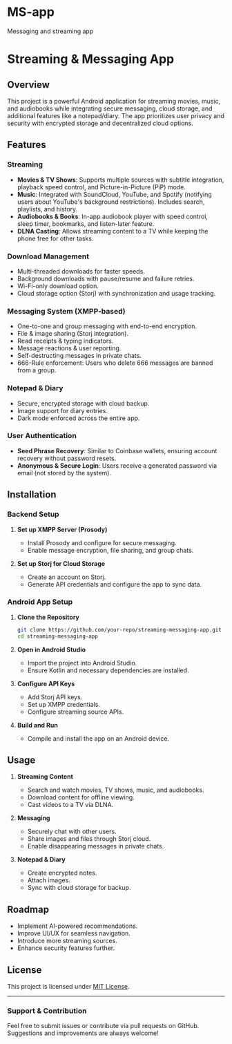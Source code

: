 # MS-app
Messaging and streaming app
# Streaming & Messaging App

## Overview
This project is a powerful Android application for streaming movies, music, and audiobooks while integrating secure messaging, cloud storage, and additional features like a notepad/diary. The app prioritizes user privacy and security with encrypted storage and decentralized cloud options.

## Features
### Streaming
- **Movies & TV Shows**: Supports multiple sources with subtitle integration, playback speed control, and Picture-in-Picture (PiP) mode.
- **Music**: Integrated with SoundCloud, YouTube, and Spotify (notifying users about YouTube's background restrictions). Includes search, playlists, and history.
- **Audiobooks & Books**: In-app audiobook player with speed control, sleep timer, bookmarks, and listen-later feature.
- **DLNA Casting**: Allows streaming content to a TV while keeping the phone free for other tasks.

### Download Management
- Multi-threaded downloads for faster speeds.
- Background downloads with pause/resume and failure retries.
- Wi-Fi-only download option.
- Cloud storage option (Storj) with synchronization and usage tracking.

### Messaging System (XMPP-based)
- One-to-one and group messaging with end-to-end encryption.
- File & image sharing (Storj integration).
- Read receipts & typing indicators.
- Message reactions & user reporting.
- Self-destructing messages in private chats.
- 666-Rule enforcement: Users who delete 666 messages are banned from a group.

### Notepad & Diary
- Secure, encrypted storage with cloud backup.
- Image support for diary entries.
- Dark mode enforced across the entire app.

### User Authentication
- **Seed Phrase Recovery**: Similar to Coinbase wallets, ensuring account recovery without password resets.
- **Anonymous & Secure Login**: Users receive a generated password via email (not stored by the system).

## Installation
### Backend Setup
1. **Set up XMPP Server (Prosody)**
   - Install Prosody and configure for secure messaging.
   - Enable message encryption, file sharing, and group chats.

2. **Set up Storj for Cloud Storage**
   - Create an account on Storj.
   - Generate API credentials and configure the app to sync data.

### Android App Setup
1. **Clone the Repository**
   ```sh
   git clone https://github.com/your-repo/streaming-messaging-app.git
   cd streaming-messaging-app
   ```

2. **Open in Android Studio**
   - Import the project into Android Studio.
   - Ensure Kotlin and necessary dependencies are installed.

3. **Configure API Keys**
   - Add Storj API keys.
   - Set up XMPP credentials.
   - Configure streaming source APIs.

4. **Build and Run**
   - Compile and install the app on an Android device.

## Usage
1. **Streaming Content**
   - Search and watch movies, TV shows, music, and audiobooks.
   - Download content for offline viewing.
   - Cast videos to a TV via DLNA.

2. **Messaging**
   - Securely chat with other users.
   - Share images and files through Storj cloud.
   - Enable disappearing messages in private chats.

3. **Notepad & Diary**
   - Create encrypted notes.
   - Attach images.
   - Sync with cloud storage for backup.

## Roadmap
- Implement AI-powered recommendations.
- Improve UI/UX for seamless navigation.
- Introduce more streaming sources.
- Enhance security features further.

## License
This project is licensed under [MIT License](LICENSE).

---
### Support & Contribution
Feel free to submit issues or contribute via pull requests on GitHub. Suggestions and improvements are always welcome!

